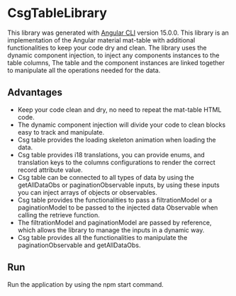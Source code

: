 # CsgTableLibrary

This library was generated with [Angular CLI](https://github.com/angular/angular-cli) version 15.0.0.
This library is an implementation of the Angular material mat-table with additional functionalities to keep your code dry and clean.
The library uses the dynamic component injection, to inject any components instances to the table columns, The table and the component instances
are linked together to manipulate all the operations needed for the data.

## Advantages

* Keep your code clean and dry, no need to repeat the mat-table HTML code.
* The dynamic component injection will divide your code to clean blocks easy to track and manipulate.
* Csg table provides the loading skeleton animation when loading the data.
* Csg table provides i18 translations, you can provide enums, and translation keys to the columns configurations to render the correct record attribute value.
* Csg table can be connected to all types of data by using the getAllDataObs or paginationObservable inputs, by using these inputs you can inject
  arrays of objects or observables.
* Csg table provides the functionalities to pass a filtrationModel or a paginationModel to be passed to the injected data Observable when calling the retrieve function.
* The filtrationModel and paginationModel are passed by reference, which allows the library to manage the inputs in a dynamic way.
* Csg table provides all the functionalities to manipulate the paginationObservable and getAllDataObs.

## Run
Run the application by using the npm start command.



